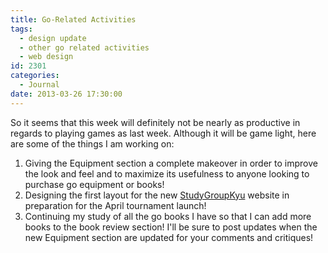 ```yaml
---
title: Go-Related Activities
tags:
  - design update
  - other go related activities
  - web design
id: 2301
categories:
  - Journal
date: 2013-03-26 17:30:00
---
```


So it seems that this week will definitely not be nearly as productive in regards to playing games as last week. Although it will be game light, here are some of the things I am working on:

1.  <span style="line-height: 13px;">Giving the Equipment section a complete makeover in order to improve the look and feel and to maximize its usefulness to anyone looking to purchase go equipment or books!</span>
2.  Designing the first layout for the new [StudyGroupKyu](http://studygroupkyutournament.webs.com/) website in preparation for the April tournament launch!
3.  Continuing my study of all the go books I have so that I can add more books to the book review section!
I'll be sure to post updates when the new Equipment section are updated for your comments and critiques!
